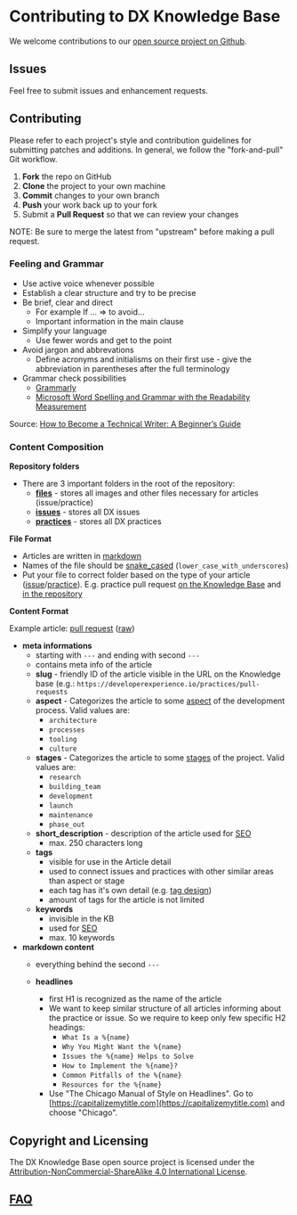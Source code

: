 # Contributing to DX Knowledge Base

We welcome contributions to our [open source project on Github](http://github.com/DXHeroes/knowledge-base).

## Issues

Feel free to submit issues and enhancement requests.

## Contributing

Please refer to each project's style and contribution guidelines for submitting patches and additions. In general, we follow the "fork-and-pull" Git workflow.

1.  **Fork** the repo on GitHub
2.  **Clone** the project to your own machine
3.  **Commit** changes to your own branch
4.  **Push** your work back up to your fork
5.  Submit a **Pull Request** so that we can review your changes

NOTE: Be sure to merge the latest from "upstream" before making a pull request.

### Feeling and Grammar

- Use active voice whenever possible
- Establish a clear structure and try to be precise
- Be brief, clear and direct
  - For example If ... => to avoid...
  - Important information in the main clause
- Simplify your language
  - Use fewer words and get to the point
- Avoid jargon and abbrevations
  - Define acronyms and initialisms on their first use - give the abbreviation in parentheses after the full terminology
- Grammar check possibilities
  - [Grammarly](https://www.grammarly.com)
  - [Microsoft Word Spelling and Grammar with the Readability Measurement](https://support.office.com/en-us/article/check-spelling-and-grammar-in-office-5cdeced7-d81d-47de-9096-efd0ee909227)

Source: [How to Become a Technical Writer: A Beginner’s Guide](https://www.instructionalsolutions.com/blog/become-a-technical-writer)

### Content Composition

**Repository folders**

- There are 3 important folders in the root of the repository:
  - [**files**](https://github.com/DXHeroes/knowledge-base/tree/master/files) - stores all images and other files necessary for articles (issue/practice)
  - [**issues**](https://github.com/DXHeroes/knowledge-base/tree/master/issues) - stores all DX issues
  - [**practices**](https://github.com/DXHeroes/knowledge-base/tree/master/practices) - stores all DX practices

**File Format**

- Articles are written in [markdown](https://guides.github.com/features/mastering-markdown/)
- Names of the file should be [snake_cased](https://en.wikipedia.org/wiki/Snake_case) (`lower_case_with_underscores`)
- Put your file to correct folder based on the type of your article ([issue](https://github.com/DXHeroes/knowledge-base/tree/master/issues)/[practice](https://github.com/DXHeroes/knowledge-base/tree/master/practices)). E.g. practice pull request [on the Knowledge Base](https://developerexperience.io/practices/pull-requests) and [in the repository](https://github.com/DXHeroes/knowledge-base/blob/master/practices/pull_requests.md)

**Content Format**

Example article: [pull request](https://github.com/DXHeroes/knowledge-base/blob/master/practices/pull_requests.md) ([raw](https://raw.githubusercontent.com/DXHeroes/knowledge-base/master/practices/pull_requests.md))

- **meta informations**
  - starting with `---` and ending with second `---`
  - contains meta info of the article
  - **slug** - friendly ID of the article visible in the URL on the Knowledge base (e.g.: `https://developerexperience.io/practices/pull-requests`
  - **aspect** - Categorizes the article to some [aspect](https://developerexperience.io/aspects#explore) of the development process. Valid values are:
    - `architecture`
    - `processes`
    - `tooling`
    - `culture`
  - **stages** - Categorizes the article to some [stages](https://developerexperience.io/stages#explore) of the project. Valid values are:
    - `research`
    - `building_team`
    - `development`
    - `launch`
    - `maintenance`
    - `phase_out`
  - **short_description** - description of the article used for [SEO](https://en.wikipedia.org/wiki/Search_engine_optimization)
    - max. 250 characters long
  - **tags**
    - visible for use in the Article detail
    - used to connect issues and practices with other similar areas than aspect or stage
    - each tag has it's own detail (e.g. [tag design](https://developerexperience.io/tags/desing))
    - amount of tags for the article is not limited
  - **keywords**
    - invisible in the KB
    - used for [SEO](https://en.wikipedia.org/wiki/Search_engine_optimization)
    - max. 10 keywords
- **markdown content**
  - everything behind the second `---`
  - **headlines**

    - first H1 is recognized as the name of the article
    - We want to keep similar structure of all articles informing about the practice or issue. So we require to keep only few specific H2 headings:
      - `What Is a %{name}`
      - `Why You Might Want the %{name}`
      - `Issues the %{name} Helps to Solve`
      - `How to Implement the %{name}?`
      - `Common Pitfalls of the %{name}`
      - `Resources for the %{name}`
    - Use "The Chicago Manual of Style on Headlines". Go to [https://capitalizemytitle.com](https://capitalizemytitle.com) and choose "Chicago".

## Copyright and Licensing

The DX Knowledge Base open source project is licensed under the [Attribution-NonCommercial-ShareAlike 4.0 International License](https://creativecommons.org/licenses/by-nc-sa/4.0/).

## [FAQ](https://github.com/DXHeroes/knowledge-base/issues?q=label%3Afaq+sort%3Aupdated-desc+is%3Aclosed)
